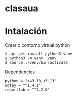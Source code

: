 # clasaua

# Intalación
Crear o contorno virtual python

```
$ apt-get install python3-venv
$ python3 -m venv .venv
$ source ./venv/bin/activate

```

Dependencies

```
python = ">=3.10,<3.13"
odfpy = "^1.4.1"
reportlab = "^4.2.0"
```

